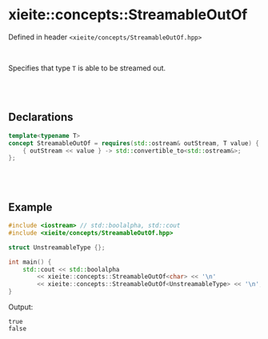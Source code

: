 # xieite::concepts::StreamableOutOf
Defined in header `<xieite/concepts/StreamableOutOf.hpp>`

<br/>

Specifies that type `T` is able to be streamed out.

<br/><br/>

## Declarations
```cpp
template<typename T>
concept StreamableOutOf = requires(std::ostream& outStream, T value) {
	{ outStream << value } -> std::convertible_to<std::ostream&>;
};
```

<br/><br/>

## Example
```cpp
#include <iostream> // std::boolalpha, std::cout
#include <xieite/concepts/StreamableOutOf.hpp>

struct UnstreamableType {};

int main() {
	std::cout << std::boolalpha
		<< xieite::concepts::StreamableOutOf<char> << '\n'
		<< xieite::concepts::StreamableOutOf<UnstreamableType> << '\n';
}
```
Output:
```
true
false
```
